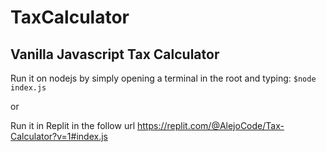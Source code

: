# TaxCalculator
## Vanilla Javascript Tax Calculator


Run it on nodejs by simply opening a terminal in the root and typing: `$node index.js`
 
 or
 
Run it in Replit in the follow url https://replit.com/@AlejoCode/Tax-Calculator?v=1#index.js
